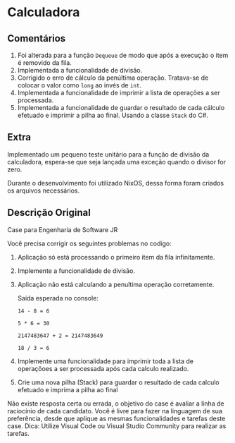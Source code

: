 # Calculadora

## Comentários

1. Foi alterada para a função `Dequeue` de modo que após a execução o item é removido da fila.
2. Implementada a funcionalidade de divisão.
3. Corrigido o erro de cálculo da penúltima operação. Tratava-se de colocar o valor como `long` ao invés de `int`.
4. Implementada a funcionalidade de imprimir a lista de operações a ser processada.
5. Implementada a funcionalidade de guardar o resultado de cada cálculo efetuado e imprimir a pilha ao final. Usando a classe `Stack` do C#.

## Extra
Implementado um pequeno teste unitário para a função de divisão da calculadora, espera-se que seja lançada uma exceção quando o divisor for zero.

Durante o desenvolvimento foi utilizado NixOS, dessa forma foram criados os arquivos necessários.

## Descrição Original

Case para Engenharia de Software JR

Você precisa corrigir os seguintes problemas no codigo:

1.  Aplicação só está processando o primeiro item da fila infinitamente.
2.  Implemente a funcionalidade de divisão.
3.  Aplicação não está calculando a penultima operação corretamente.

    Saída esperada no console:

        14 - 8 = 6

        5 * 6 = 30

        2147483647 + 2 = 2147483649

        18 / 3 = 6

4.  Implemente uma funcionalidade para imprimir toda a lista de operaçõoes a ser processada após cada calculo realizado.
5.  Crie uma nova pilha (Stack) para guardar o resultado de cada calculo efetuado e imprima a pilha ao final

Não existe resposta certa ou errada, o objetivo do case é avaliar a linha de raciocínio de cada candidato.
Você é livre para fazer na linguagem de sua preferência, desde que aplique as mesmas funcionalidades e tarefas deste case.
Dica: Utilize Visual Code ou Visual Studio Community para realizar as tarefas.
